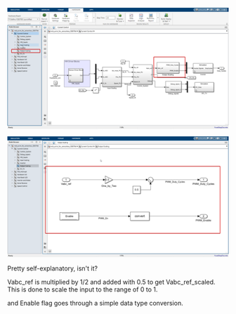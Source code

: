![alt text](image-21.png)

![alt text](image-22.png)

Pretty self-explanatory, isn't it?

Vabc_ref is multiplied by 1/2 and added with 0.5 to get Vabc_ref_scaled. This is done to scale the input to the range of 0 to 1. 

and Enable flag goes through a simple data type conversion.
